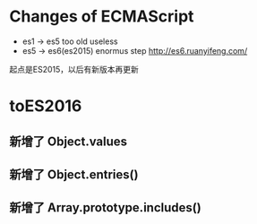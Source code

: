 # Changes of ECMAScript 
- es1 -> es5 too old useless
- es5 -> es6(es2015) enormus step
http://es6.ruanyifeng.com/

起点是ES2015，以后有新版本再更新

# toES2016
## 新增了 Object.values
## 新增了 Object.entries()

## 新增了 Array.prototype.includes()




